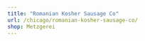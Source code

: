 ```yaml
---
title: "Romanian Kosher Sausage Co"
url: /chicago/romanian-kosher-sausage-co/
shop: Metzgerei
---
```

